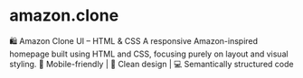 # amazon.clone
🛍️ Amazon Clone UI – HTML &amp; CSS A responsive Amazon-inspired homepage built using HTML and CSS, focusing purely on layout and visual styling. 📱 Mobile-friendly | 🎨 Clean design | 💻 Semantically structured code
